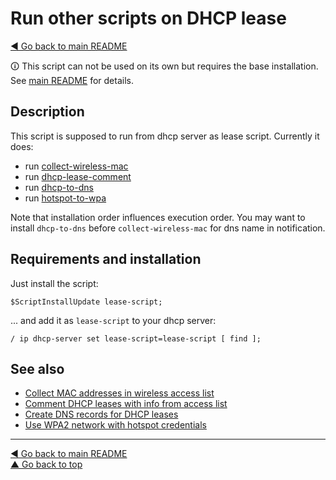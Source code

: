 Run other scripts on DHCP lease
===============================

[◀ Go back to main README](../README.md)

🛈 This script can not be used on its own but requires the base installation.
See [main README](../README.md) for details.

Description
-----------

This script is supposed to run from dhcp server as lease script. Currently
it does:

* run [collect-wireless-mac](collect-wireless-mac.md)
* run [dhcp-lease-comment](dhcp-lease-comment.md)
* run [dhcp-to-dns](dhcp-to-dns.md)
* run [hotspot-to-wpa](hotspot-to-wpa.md)

Note that installation order influences execution order. You may want to
install `dhcp-to-dns` before `collect-wireless-mac` for dns name in
notification.

Requirements and installation
-----------------------------

Just install the script:

    $ScriptInstallUpdate lease-script;

... and add it as `lease-script` to your dhcp server:

    / ip dhcp-server set lease-script=lease-script [ find ];

See also
--------

* [Collect MAC addresses in wireless access list](collect-wireless-mac.md)
* [Comment DHCP leases with info from access list](dhcp-lease-comment.md)
* [Create DNS records for DHCP leases](dhcp-to-dns.md)
* [Use WPA2 network with hotspot credentials](hotspot-to-wpa.md)

---
[◀ Go back to main README](../README.md)  
[▲ Go back to top](#top)
